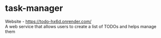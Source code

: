 # task-manager

Website - https://todo-hx6d.onrender.com/ \
A web service that allows users to create a list of TODOs and helps manage them

